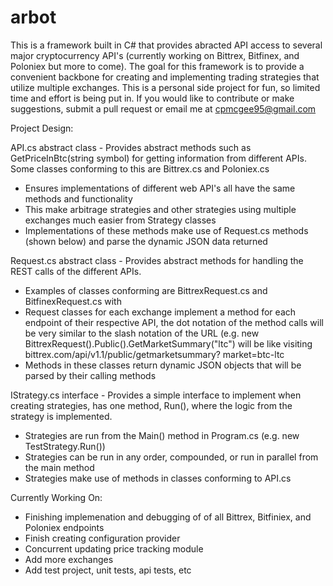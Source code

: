 # arbot 
This is a framework built in C# that provides abracted API access to several major cryptocurrency API's (currently working on Bittrex, Bitfinex, and Poloniex but more to come). The goal for this framework is to provide a convenient backbone for creating and implementing trading strategies that utilize multiple exchanges. This is a personal side project for fun, so limited time and effort is being put in. If you would like to contribute or make suggestions, submit a pull request or email me at cpmcgee95@gmail.com

Project Design:

API.cs abstract class - Provides abstract methods such as GetPriceInBtc(string symbol) for getting information from different APIs. Some classes conforming to this are Bittrex.cs and Poloniex.cs
  - Ensures implementations of different web API's all have the same methods and functionality
  - This make arbitrage strategies and other strategies using multiple exchanges much easier from Strategy classes 
  - Implementations of these methods make use of Request.cs methods (shown below) and parse the dynamic JSON data returned

Request.cs abstract class - Provides abstract methods for handling the REST calls of the different APIs. 
  - Examples of classes conforming are BittrexRequest.cs and BitfinexRequest.cs with
  - Request classes for each exchange implement a method for each endpoint of their respective API, the dot notation of the       method calls will be very similar to the slash notation of the URL (e.g. new                                                   BittrexRequest().Public().GetMarketSummary("ltc") will be like visiting bittrex.com/api/v1.1/public/getmarketsummary?         market=btc-ltc
  - Methods in these classes return dynamic JSON objects that will be parsed by their calling methods
 
IStrategy.cs interface - Provides a simple interface to implement when creating strategies, has one method, Run(), where the logic from the strategy is implemented.
  - Strategies are run from the Main() method in Program.cs (e.g. new TestStrategy.Run())
  - Strategies can be run in any order, compounded, or run in parallel from the main method
  - Strategies make use of methods in classes conforming to API.cs
  
 
Currently Working On:
  - Finishing implemenation and debugging of of all Bittrex, Bitfiniex, and Poloniex endpoints
  - Finish creating configuration provider
  - Concurrent updating price tracking module
  - Add more exchanges
  - Add test project, unit tests, api tests, etc
 
